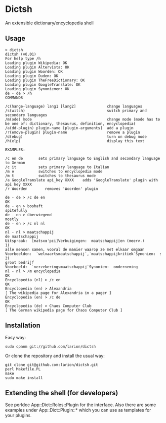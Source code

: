 # Dictsh

An extensible dictionary/encyclopedia shell

## Usage

    > dictsh
    dictsh (v0.01)
    For help type /h
    Loading plugin Wikipedia: OK
    Loading plugin Altervista: OK
    Loading plugin Woorden: OK
    Loading plugin Duden: OK
    Loading plugin TheFreeDictionary: OK
    Loading plugin GoogleTranslate: OK
    Loading plugin Synoniemen: OK
    de - de > /h
    COMMANDS

    /c(hange-language) lang1 [lang2]              change languages
    /s(witch)                                     switch primary and secondary languages
    /m(ode) mode                                  change mode (mode has to be one of: dictionary, thesaurus, definition, encyclopedia)
    /a(dd-plugin) plugin-name [plugin-arguments]  add a plugin
    /r(emove-plugin) plugin-name                  remove a plugin
    /d(ebug)                                      turn on debug mode
    /h(elp)                                       display this text

    EXAMPLES:

    /c en de       sets primary language to English and secondary language to German
    /c it          sets primary language to Italian
    /m e           switches to encyclopedia mode
    /m t           switches to thesaurus mode
    /a GoogleTranslate api_key XXXX    adds 'GoogleTranslate' plugin with api key XXXX
    /r Woorden        removes 'Woorden' plugin

    de - de > /c de en
    OK
    de - en > boshaft
    spitefully
    de - en > überwiegend
    mostly
    de - en > /c nl nl
    OK
    nl - nl > maatschappij
    de maatschappij
    Uitspraak:  [matsxɑ'pɛi]Verbuigingen:  maatschappij|en (meerv.)
    1)
    alle mensen samen, vooral de manier waarop ze met elkaar omgaan
    Voorbeelden:  `welvaartsmaatschappij`,`maatschappijkritiek`Synoniem:  samenleving
    2)
    groot bedrijf
    Voorbeeld:  `verzekeringsmaatschappij`Synoniem:  onderneming
    nl - nl > /m encyclopedia
    OK
    Encyclopedia (nl) > /c en
    OK
    Encyclopedia (en) > Alexandria
    [ The wikipedia page for Alexandria in a pager ]
    Encyclopedia (en) > /c de
    OK
    Encyclopedia (de) > Chaos Computer Club
    [ The German wikipedia page for Chaos Computer Club ]

## Installation

Easy way:

    sudo cpanm git://github.com/larion/dictsh

Or clone the repository and install the usual way:

    git clone git@github.com:larion/dictsh.git
    perl Makefile.PL
    make
    sudo make install

## Extending the shell (for developers)

See perldoc App::Dict::Roles::Plugin for the interface. Also there are some examples under App::Dict::Plugin::*
which you can use as templates for your plugins.
